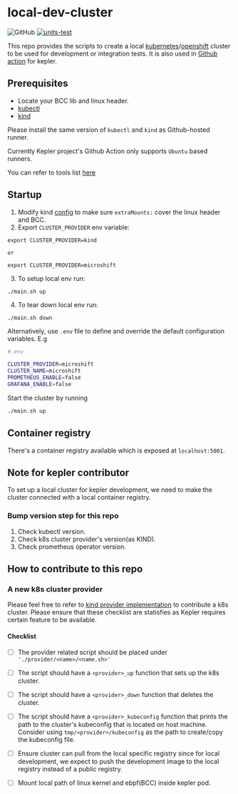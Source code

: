 # local-dev-cluster

![GitHub](https://img.shields.io/github/license/sustainable-computing-io/local-dev-cluster)
[![units-test](https://github.com/sustainable-computing-io/local-dev-cluster/actions/workflows/test.yml/badge.svg)](https://github.com/sustainable-computing-io/local-dev-cluster/actions/workflows/test.yml)

This repo provides the scripts to create a local [kubernetes](kind/kind.sh)/[openshift](microshift/microshift.sh) cluster to be used for development or integration tests. It is also used in [Github action](https://github.com/sustainable-computing-io/kepler-action) for kepler.

## Prerequisites
- Locate your BCC lib and linux header.
- [kubectl](https://kubernetes.io/docs/tasks/tools/install-kubectl-linux/)
- [kind](https://kind.sigs.k8s.io/docs/user/quick-start/#installing-from-release-binaries)

Please install the same version of `kubectl` and `kind` as Github-hosted runner.

Currently Kepler project's Github Action only supports `Ubuntu` based runners.

You can refer to tools list [here](https://github.com/actions/runner-images/blob/main/images/linux/Ubuntu2204-Readme.md#tools)
## Startup
1. Modify kind [config](./kind/manifests/kind.yml) to make sure `extraMounts:` cover the linux header and BCC.
2. Export `CLUSTER_PROVIDER` env variable:
```
export CLUSTER_PROVIDER=kind

or

export CLUSTER_PROVIDER=microshift
```
3. To setup local env run:
```
./main.sh up
```
4. To tear down local env run:
```
./main.sh down
```

Alternatively, use `.env` file to define and override the default configuration
variables. E.g

```sh
#.env

CLUSTER_PROVIDER=microshift
CLUSTER_NAME=microshift
PROMETHEUS_ENABLE=false
GRAFANA_ENABLE=false
```

Start the cluster by running
```sh
./main.sh up
```

## Container registry
There's a container registry available which is exposed at `localhost:5001`.

## Note for kepler contributor
To set up a local cluster for kepler development, we need to make the cluster
connected with a local container registry.

### Bump version step for this repo
1. Check kubectl version.
2. Check k8s cluster provider's version(as KIND).
3. Check prometheus operator version.

## How to contribute to this repo

### A new k8s cluster provider
Please feel free to refer to [kind provider implementation](providers/kind/kind.sh)
to contribute a k8s cluster. Please ensure that these checklist are statisfies
as Kepler requires certain feature to be available.

#### Checklist

- [ ] The provider related script should be placed under `'./provider/<name>/<name.sh>'`
- [ ] The script should have a `<provider>_up` function that sets up the k8s cluster.
- [ ] The script should have a `<provider>_down` function that deletes the cluster.
- [ ] The script should have a `<provider>_kubeconfig` function that prints
      the path to the cluster's kubeconfig that is located on host machine.
      Consider using `tmp/<provider>/kubeconfig` as the path to create/copy the
      kubeconfig file.

- [ ] Ensure cluster can pull from the local specific registry since for local
      development, we expect to push the development image to the local registry
      instead of a public registry.
- [ ] Mount local path of linux kernel and ebpf(BCC) inside kepler pod.
